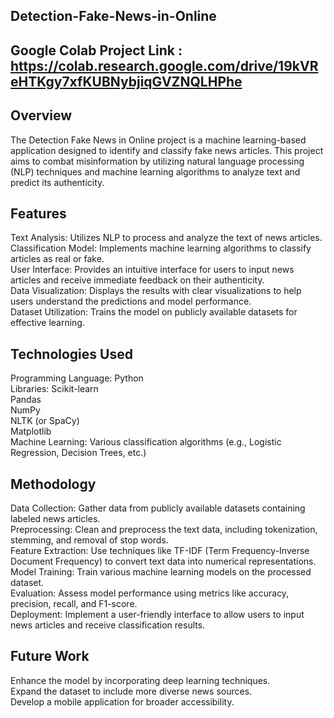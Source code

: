 ## Detection-Fake-News-in-Online
## Google Colab Project Link : https://colab.research.google.com/drive/19kVReHTKgy7xfKUBNybjiqGVZNQLHPhe

## Overview
The Detection Fake News in Online project is a machine learning-based application designed to identify and classify fake news articles. This project aims to combat misinformation by utilizing natural language processing (NLP) techniques and machine learning algorithms to analyze text and predict its authenticity.

## Features
Text Analysis: Utilizes NLP to process and analyze the text of news articles.<br>
Classification Model: Implements machine learning algorithms to classify articles as real or fake.<br>
User Interface: Provides an intuitive interface for users to input news articles and receive immediate feedback on their authenticity.<br>
Data Visualization: Displays the results with clear visualizations to help users understand the predictions and model performance.<br>
Dataset Utilization: Trains the model on publicly available datasets for effective learning.<br>

## Technologies Used<br>
Programming Language: Python<br>
Libraries:
Scikit-learn<br>
Pandas<br>
NumPy<br>
NLTK (or SpaCy)<br>
Matplotlib<br>
Machine Learning: Various classification algorithms (e.g., Logistic Regression, Decision Trees, etc.)

## Methodology
Data Collection: Gather data from publicly available datasets containing labeled news articles.<br>
Preprocessing: Clean and preprocess the text data, including tokenization, stemming, and removal of stop words.<br>
Feature Extraction: Use techniques like TF-IDF (Term Frequency-Inverse Document Frequency) to convert text data into numerical representations.<br>
Model Training: Train various machine learning models on the processed dataset.<br>
Evaluation: Assess model performance using metrics like accuracy, precision, recall, and F1-score.<br>
Deployment: Implement a user-friendly interface to allow users to input news articles and receive classification results.<br>

## Future Work
Enhance the model by incorporating deep learning techniques.<br>
Expand the dataset to include more diverse news sources.<br>
Develop a mobile application for broader accessibility.<br>


